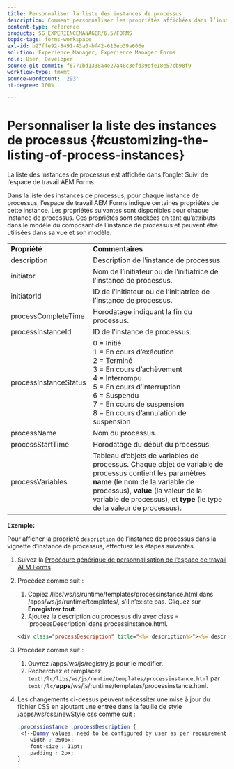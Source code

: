 ```yaml
---
title: Personnaliser la liste des instances de processus
description: Comment personnaliser les propriétés affichées dans l’instance de processus dans l’espace de travail AEM Forms.
content-type: reference
products: SG_EXPERIENCEMANAGER/6.5/FORMS
topic-tags: forms-workspace
exl-id: b27ffe92-8491-43a0-bf42-613eb39a606e
solution: Experience Manager, Experience Manager Forms
role: User, Developer
source-git-commit: f6771bd1338a4e27a48c3efd39efe18e57cb98f9
workflow-type: tm+mt
source-wordcount: '293'
ht-degree: 100%

---
```


# Personnaliser la liste des instances de processus {#customizing-the-listing-of-process-instances}

La liste des instances de processus est affichée dans l’onglet Suivi de l’espace de travail AEM Forms.

Dans la liste des instances de processus, pour chaque instance de processus, l’espace de travail AEM Forms indique certaines propriétés de cette instance. Les propriétés suivantes sont disponibles pour chaque instance de processus. Ces propriétés sont stockées en tant qu’attributs dans le modèle du composant de l’instance de processus et peuvent être utilisées dans sa vue et son modèle.

<table>
 <tbody>
  <tr>
   <td><strong>Propriété</strong></td>
   <td><strong>Commentaires</strong></td>
  </tr>
  <tr>
   <td>description</td>
   <td>Description de l’instance de processus.</td>
  </tr>
  <tr>
   <td>initiator</td>
   <td>Nom de l’initiateur ou de l’initiatrice de l’instance de processus.</td>
  </tr>
  <tr>
   <td>initiatorId</td>
   <td>ID de l’initiateur ou de l’initiatrice de l’instance de processus.</td>
  </tr>
  <tr>
   <td>processCompleteTime</td>
   <td>Horodatage indiquant la fin du processus.</td>
  </tr>
  <tr>
   <td>processInstanceId</td>
   <td>ID de l’instance de processus.</td>
  </tr>
  <tr>
   <td>processInstanceStatus</td>
   <td>0 = Initié<br /> 1 = En cours d’exécution<br /> 2 = Terminé<br /> 3 = En cours d’achèvement<br /> 4 = Interrompu<br /> 5 = En cours d’interruption<br /> 6 = Suspendu<br /> 7 = En cours de suspension<br /> 8 = En cours d’annulation de suspension</td>
  </tr>
  <tr>
   <td>processName</td>
   <td>Nom du processus.</td>
  </tr>
  <tr>
   <td>processStartTime</td>
   <td>Horodatage du début du processus.</td>
  </tr>
  <tr>
   <td>processVariables</td>
   <td>Tableau d’objets de variables de processus. Chaque objet de variable de processus contient les paramètres <strong>name</strong> (le nom de la variable de processus), <strong>value</strong> (la valeur de la variable de processus), et<strong> type</strong> (le type de la valeur de processus).</td>
  </tr>
 </tbody>
</table>

**Exemple:**

Pour afficher la propriété `description` de l’instance de processus dans la vignette d’instance de processus, effectuez les étapes suivantes.

1. Suivez la [Procédure générique de personnalisation de l’espace de travail AEM Forms](/help/forms/using/generic-steps-html-workspace-customization.md).
1. Procédez comme suit :

   1. Copiez /libs/ws/js/runtime/templates/processinstance.html dans /apps/ws/js/runtime/templates/, s’il n’existe pas. Cliquez sur **Enregistrer tout**.
   1. Ajoutez la description du processus div avec class = ’processDescription’ dans processinstance.html.

   ```jsp
   <div class="processDescription" title="<%= description%>"><%= description%></div>
   ```

1. Procédez comme suit :

   1. Ouvrez /apps/ws/js/registry.js pour le modifier.
   1. Recherchez et remplacez `text!/lc/libs/ws/js/runtime/templates/processinstance.html` par `text!/lc/`**apps**/ws/js/runtime/templates/processinstance.html.

1. Les changements ci-dessus peuvent nécessiter une mise à jour du fichier CSS en ajoutant une entrée dans la feuille de style /apps/ws/css/newStyle.css comme suit :

   ```css
   .processinstance .processDescription {
    <!--Dummy values, need to be configured by user as per requirement and user can add or delete any property depending upon requirement-->
       width : 250px;
       font-size : 11pt;
       padding : 2px;
   }
   ```

